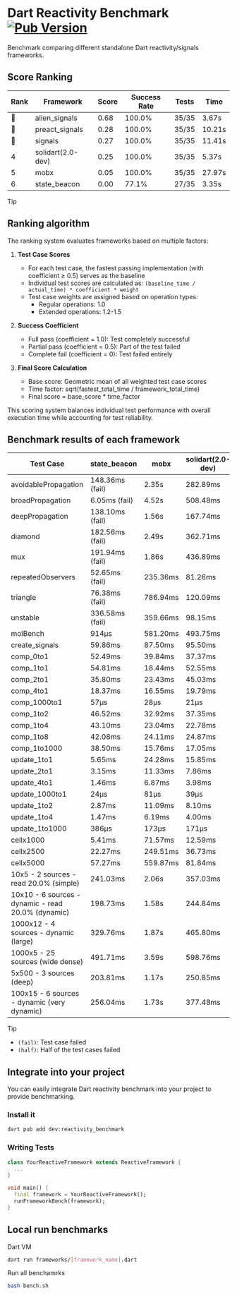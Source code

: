 # Dart Reactivity Benchmark [![Pub Version](https://img.shields.io/pub/v/reactivity_benchmark)](https://pub.dev/packages/reactivity_benchmark)

Benchmark comparing different standalone Dart reactivity/signals frameworks.

## Score Ranking

<!-- ranking start -->
| Rank | Framework | Score | Success Rate | Tests | Time |
|------|-----------|-------|--------------|-------|------|
| 🥇 | alien_signals | 0.68 | 100.0% | 35/35 | 3.67s |
| 🥈 | preact_signals | 0.28 | 100.0% | 35/35 | 10.21s |
| 🥉 | signals | 0.27 | 100.0% | 35/35 | 11.41s |
| 4 | solidart(2.0-dev) | 0.25 | 100.0% | 35/35 | 5.37s |
| 5 | mobx | 0.05 | 100.0% | 35/35 | 27.97s |
| 6 | state_beacon | 0.00 | 77.1% | 27/35 | 3.35s |

<!-- ranking end -->

> [!TIP]
> ## Ranking algorithm
>
> The ranking system evaluates frameworks based on multiple factors:
>
> 1. **Test Case Scores**
>    - For each test case, the fastest passing implementation (with coefficient ≥ 0.5) serves as the baseline
>    - Individual test scores are calculated as: `(baseline_time / actual_time) * coefficient * weight`
>    - Test case weights are assigned based on operation types:
>      - Regular operations: 1.0
>      - Extended operations: 1.2-1.5
>
> 2. **Success Coefficient**
>    - Full pass (coefficient = 1.0): Test completely successful
>    - Partial pass (coefficient = 0.5): Part of the test failed
>    - Complete fail (coefficient = 0): Test failed entirely
>
> 3. **Final Score Calculation**
>    - Base score: Geometric mean of all weighted test case scores
>    - Time factor: sqrt(fastest_total_time / framework_total_time)
>    - Final score = base_score * time_factor
>
> This scoring system balances individual test performance with overall execution time while accounting for test reliability.

## Benchmark results of each framework

<!-- test-case start -->
| Test Case | state_beacon | mobx | solidart(2.0-dev) | preact_signals | signals | alien_signals |
|---|---|---|---|---|---|---|
| avoidablePropagation | 148.36ms (fail) | 2.35s | 282.89ms | 200.90ms | 209.76ms | 183.04ms |
| broadPropagation | 6.05ms (fail) | 4.52s | 508.48ms | 443.94ms | 461.98ms | 348.45ms |
| deepPropagation | 138.10ms (fail) | 1.56s | 167.74ms | 178.68ms | 175.25ms | 124.92ms |
| diamond | 182.56ms (fail) | 2.49s | 362.71ms | 279.03ms | 280.06ms | 229.66ms |
| mux | 191.94ms (fail) | 1.86s | 436.89ms | 397.97ms | 412.41ms | 375.98ms |
| repeatedObservers | 52.65ms (fail) | 235.36ms | 81.26ms | 39.96ms | 44.88ms | 45.52ms |
| triangle | 76.38ms (fail) | 786.94ms | 120.09ms | 98.01ms | 101.16ms | 85.66ms |
| unstable | 336.58ms (fail) | 359.66ms | 98.15ms | 71.02ms | 79.25ms | 66.83ms |
| molBench | 914μs | 581.20ms | 493.75ms | 488.43ms | 485.56ms | 486.21ms |
| create_signals | 59.86ms | 87.50ms | 95.50ms | 5.16ms | 28.93ms | 23.67ms |
| comp_0to1 | 52.49ms | 39.84ms | 37.37ms | 22.29ms | 10.69ms | 7.02ms |
| comp_1to1 | 54.81ms | 18.44ms | 52.55ms | 12.87ms | 26.80ms | 9.76ms |
| comp_2to1 | 35.80ms | 23.43ms | 45.03ms | 17.71ms | 9.06ms | 4.47ms |
| comp_4to1 | 18.37ms | 16.55ms | 19.79ms | 10.00ms | 2.04ms | 5.26ms |
| comp_1000to1 | 57μs | 28μs | 21μs | 5μs | 4μs | 3μs |
| comp_1to2 | 46.52ms | 32.92ms | 37.35ms | 18.36ms | 22.49ms | 13.05ms |
| comp_1to4 | 43.10ms | 23.04ms | 22.78ms | 18.43ms | 9.02ms | 7.81ms |
| comp_1to8 | 42.08ms | 24.11ms | 24.87ms | 6.85ms | 8.36ms | 3.69ms |
| comp_1to1000 | 38.50ms | 15.76ms | 17.05ms | 3.79ms | 6.84ms | 3.49ms |
| update_1to1 | 5.65ms | 24.28ms | 15.85ms | 8.81ms | 8.98ms | 10.12ms |
| update_2to1 | 3.15ms | 11.33ms | 7.86ms | 4.25ms | 4.59ms | 2.29ms |
| update_4to1 | 1.46ms | 6.87ms | 3.98ms | 2.19ms | 2.27ms | 2.65ms |
| update_1000to1 | 24μs | 81μs | 39μs | 21μs | 22μs | 25μs |
| update_1to2 | 2.87ms | 11.09ms | 8.10ms | 4.65ms | 4.47ms | 5.30ms |
| update_1to4 | 1.47ms | 6.19ms | 4.00ms | 2.17ms | 2.28ms | 2.45ms |
| update_1to1000 | 386μs | 173μs | 171μs | 63μs | 42μs | 47μs |
| cellx1000 | 5.41ms | 71.57ms | 12.59ms | 9.67ms | 9.46ms | 7.77ms |
| cellx2500 | 22.27ms | 249.51ms | 36.73ms | 26.54ms | 31.60ms | 19.72ms |
| cellx5000 | 57.27ms | 559.87ms | 81.84ms | 63.96ms | 66.44ms | 41.64ms |
| 10x5 - 2 sources - read 20.0% (simple) | 241.03ms | 2.06s | 357.03ms | 436.68ms | 510.41ms | 231.53ms |
| 10x10 - 6 sources - dynamic - read 20.0% (dynamic) | 198.73ms | 1.58s | 244.84ms | 269.35ms | 279.95ms | 172.07ms |
| 1000x12 - 4 sources - dynamic (large) | 329.76ms | 1.87s | 465.80ms | 3.70s | 3.82s | 283.48ms |
| 1000x5 - 25 sources (wide dense) | 491.71ms | 3.59s | 598.76ms | 2.70s | 3.59s | 408.96ms |
| 5x500 - 3 sources (deep) | 203.81ms | 1.17s | 250.85ms | 226.59ms | 224.87ms | 195.35ms |
| 100x15 - 6 sources - dynamic (very dynamic) | 256.04ms | 1.73s | 377.48ms | 448.62ms | 478.82ms | 260.35ms |

<!-- test-case end -->

> [!TIP]
> - `(fail)`: Test case failed
> - `(half)`: Half of the test cases failed

## Integrate into your project

You can easily integrate Dart reactivity benchmark into your project to provide benchmarking.

### Install it

```bash
dart pub add dev:reactivity_benchmark
```

### Writing Tests

```dart
class YourReactiveFramework extends ReactiveFramework {
  ...
}

void main() {
  final framework = YourReactiveFramework();
  runFrameworkBench(framework);
}
```

## Local run benchmarks

Dart VM
```bash
dart run frameworks/[framework_name].dart
```

Run all benchamrks
```bash
bash bench.sh
```
